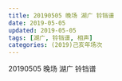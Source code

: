 ```yaml
---
title: 20190505 晚场 湖广 铃铛谱
date: 2019-05-05
updated: 2019-05-05
tags: [湖广, 铃铛谱, 相声]
categories: (2019)己亥年场次
---
```

20190505 晚场 湖广 铃铛谱